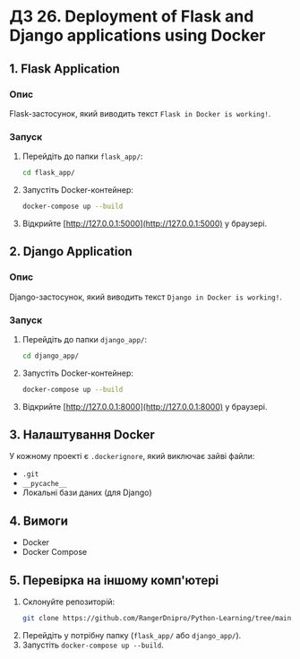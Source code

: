 # ДЗ 26. Deployment of Flask and Django applications using Docker

## 1. Flask Application

### Опис
Flask-застосунок, який виводить текст `Flask in Docker is working!`.

### Запуск
1. Перейдіть до папки `flask_app/`:
   ```bash
   cd flask_app/
   ```
2. Запустіть Docker-контейнер:
   ```bash
   docker-compose up --build
   ```
3. Відкрийте [http://127.0.0.1:5000](http://127.0.0.1:5000) у браузері.

## 2. Django Application

### Опис
Django-застосунок, який виводить текст `Django in Docker is working!`.

### Запуск
1. Перейдіть до папки `django_app/`:
   ```bash
   cd django_app/
   ```
2. Запустіть Docker-контейнер:
   ```bash
   docker-compose up --build
   ```
3. Відкрийте [http://127.0.0.1:8000](http://127.0.0.1:8000) у браузері.

## 3. Налаштування Docker

У кожному проекті є `.dockerignore`, який виключає зайві файли:
- `.git`
- `__pycache__`
- Локальні бази даних (для Django)

## 4. Вимоги
- Docker
- Docker Compose

## 5. Перевірка на іншому комп'ютері
1. Склонуйте репозиторій:
   ```bash
   git clone https://github.com/RangerDnipro/Python-Learning/tree/main/hw_26_deployment_using_docker
   ```
2. Перейдіть у потрібну папку (`flask_app/` або `django_app/`).
3. Запустіть `docker-compose up --build`.
